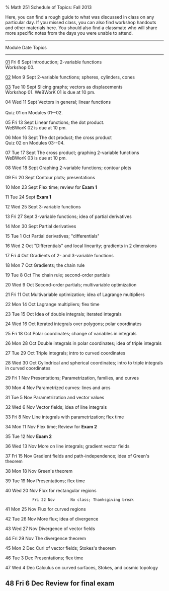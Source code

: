% Math 251 Schedule of Topics: Fall 2013

Here, you can find a rough guide to what was discussed in class on any
particular day. If you missed class, you can also find workshop handouts
and other materials here. You should also find a classmate who will share
more specific notes from the days you were unable to attend.


------------------------------------------------------------------------------------
 Module            Date          Topics 
------------  ---------------    ---------------------------------------------------
  [01][m01]     Fri 6 Sept       Introduction; 2-variable functions
                                 <br />
                                 Workshop 00<!--add link-->.
                                                                  
  [02][m02]     Mon 9 Sept       2-variable functions; spheres, cylinders, cones
      
  [03][m03]     Tue 10 Sept      Slicing graphs; vectors as displacements
                                 <br />
                                 Workshop 01<!--add link-->. WeBWorK 01 is due at 10 pm.
                                 
  04            Wed 11 Sept      Vectors in general; linear functions
                                 <br />                 
                                 Quiz 01 on Modules 01--02.            

  05            Fri 13 Sept      Linear functions; the dot product.
                                 <br />
                                 WeBWorK 02 is due at 10 pm.

  06            Mon 16 Sept      The dot product; the cross product
                                 <br />
                                 Quiz 02 on Modules 03--04.
                                                                       
  07            Tue 17 Sept      The cross product; graphing 2-variable functions
                                 <br />
                                 WeBWorK 03 is due at 10 pm.
                                                                       
  08            Wed 18 Sept      Graphing 2-variable functions; contour plots
                                 
  09            Fri 20 Sept      Contour plots; presentations
                                                                       
  10            Mon 23 Sept      Flex time; review for **Exam 1**
                                 
  11            Tue 24 Sept      **Exam 1**
                                 
  12            Wed 25 Sept      3-variable functions
                                                                       
  13            Fri 27 Sept      3-variable functions; idea of partial derivatives
                                                                       
  14            Mon 30 Sept      Partial derivatives
                                                                                                              
  15            Tue 1 Oct        Partial derivatives; "differentials"
                                                                       
  16            Wed 2 Oct        "Differentials" and local linearity; gradients in 2 dimensions 
                                                                       
  17            Fri 4 Oct        Gradients of 2- and 3-variable functions
                                                                       
  18            Mon 7 Oct        Gradients; the chain rule
                                                                       
  19            Tue 8 Oct        The chain rule; second-order partials
                                                                       
  20            Wed 9 Oct        Second-order partials; multivariable optimization
                                                                       
  21            Fri 11 Oct       Multivariable optimization; idea of Lagrange multipliers
                                                                                                   
  22            Mon 14 Oct       Lagrange multipliers; flex time
                                                                       
  23            Tue 15 Oct       Idea of double integrals; iterated integrals
                                                                                                                     
  24            Wed 16 Oct       Iterated integrals over polygons; polar coordinates
                                                                       
  25            Fri 18 Oct       Polar coordinates; change of variables in integrals
                                                                                                  
  26            Mon 28 Oct       Double integrals in polar coordinates; idea of triple integrals
                                                                                  
  27            Tue 29 Oct       Triple integrals; intro to curved coordinates
                                                                       
  28            Wed 30 Oct       Cylindrical and spherical coordinates; intro to triple integrals in curved coordinates
                                                                       
  29            Fri 1 Nov        Presentations; Parametrization, families, and curves
                                 
  30            Mon 4 Nov        Parametrized curves: lines and arcs
                                 
  31            Tue 5 Nov        Parametrization and vector values
                                                                       
  32            Wed 6 Nov        Vector fields; idea of line integrals
                                                                                                             
  33            Fri 8 Nov        Line integrals with parametrization; flex time
                                                                       
  34            Mon 11 Nov       Flex time; Review for **Exam 2**
                                 
  35            Tue 12 Nov       **Exam 2**
                                 
  36            Wed 13 Nov       More on line integrals; gradient vector fields
                                                                       
  37            Fri 15 Nov       Gradient fields and path-independence; idea of Green's theorem
                                                                       
  38            Mon 18 Nov       Green's theorem
                                                                       
  39            Tue 19 Nov       Presentations; flex time 
                                                                                                             
  40            Wed 20 Nov       Flux for rectangular regions
                                                                       
                Fri 22 Nov       No class; Thanksgiving break
                                                                       
  41            Mon 25 Nov       Flux for curved regions
                                                                       
  42            Tue 26 Nov       More flux; idea of divergence
                                                                       
  43            Wed 27 Nov       Divergence of vector fields
                                                                       
  44            Fri 29 Nov       The divergence theorem
                                                                       
  45            Mon 2 Dec        Curl of vector fields; Stokes's theorem
                                                                       
  46            Tue 3 Dec        Presentations; flex time
                                                                                                             
  47            Wed 4 Dec        Calculus on curved surfaces, Stokes, and cosmic topology
                                                                       
  48            Fri 6 Dec        Review for final exam
------------------------------------------------------------------------------------

[m01]: modules/01/Module.html
[m02]: modules/02/Module.html
[m03]: modules/03/Module.html
